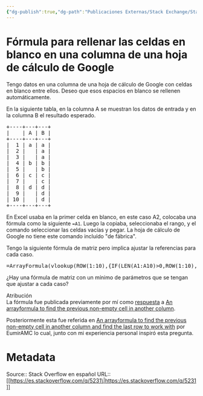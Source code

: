 ```yaml
---
{"dg-publish":true,"dg-path":"Publicaciones Externas/Stack Exchange/Stack Overflow en español/es.stackoverflow.com-5231.md","permalink":"/publicaciones-externas/stack-exchange/stack-overflow-en-espanol/es-stackoverflow-com-5231/","title":"Fórmula para rellenar las celdas en blanco en una columna de una hoja de cálculo de Google","hide":true,"noteIcon":"default","created":"2024-04-03T12:49:10.505-06:00","updated":"2024-04-05T16:43:48.467-06:00"}
---
```


# Fórmula para rellenar las celdas en blanco en una columna de una hoja de cálculo de Google

Tengo datos en una columna de una hoja de cálculo de Google con celdas en blanco entre ellos. Deseo que esos espacios en blanco se rellenen automáticamente.

En la siguiente tabla, en la columna A se muestran los datos de entrada y en la columna B el resultado esperado.
<pre>
+----+---+---+
|    | A | B |
+----+---+---+
|  1 | a | a |
|  2 |   | a |
|  3 |   | a |
|  4 | b | b |
|  5 |   | b |
|  6 | c | c |
|  7 |   | c |
|  8 | d | d |
|  9 |   | d |
| 10 |   | d |
+----+---+---+
</pre>

En Excel usaba en la primer celda en blanco, en este caso A2, colocaba una fórmula como la siguiente `=A1`. Luego la copiaba, seleccionaba el rango, y el comando seleccionar las celdas vacías y pegar. La hoja de cálculo de Google no tiene este comando incluído "de fábrica".

Tengo la siguiente fórmula de matriz pero implica ajustar la referencias para cada caso.

<pre>
=ArrayFormula(vlookup(ROW(1:10),{IF(LEN(A1:A10)>0,ROW(1:10),""),A1:A10},2))
</pre>

¿Hay una fórmula de matriz con un mínimo de parámetros que se tengan que ajustar a cada caso?

Atribución  
La fórmula fue publicada previamente por mí como [respuesta](https://webapps.stackexchange.com/a/88400/88163) a  [An arrayformula to find the previous non-empty cell in another column](https://webapps.stackexchange.com/q/88394/88163).

Posteriormente esta fue referida en [An arrayformula to find the previous non-empty cell in another column and find the last row to work with](https://webapps.stackexchange.com/q/90469/88163) por EumirAMC lo cual, junto con mi experiencia personal inspiró esta pregunta.

# Metadata
Source:: Stack Overflow en español
URL:: [[https://es.stackoverflow.com/q/5231\|https://es.stackoverflow.com/q/5231]]

